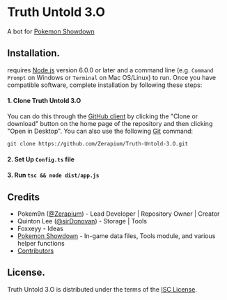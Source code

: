 # Truth Untold 3.O


A bot for [Pokemon Showdown][1]

  [1]: https://github.com/Zarel/Pokemon-Showdown

## Installation.

 requires [Node.js][3] version 6.0.0 or later and a command line (e.g. `Command Prompt` on Windows or `Terminal` on Mac OS/Linux) to run. Once you have compatible software, complete installation by following these steps:

#### 1. Clone Truth Untold 3.O

  You can do this through the [GitHub client][4] by clicking the "Clone or download" button on the home page of the repository and then clicking "Open in Desktop". You can also use the following [Git][5] command:
  
  `git clone https://github.com/Zerapium/Truth-Untold-3.O.git`

  [3]: https://nodejs.org/
  [4]: https://desktop.github.com/
  [5]: https://git-scm.com/
  [9]: https://github.com/Zerapium
  
 #### 2. Set Up `Config.ts` file
 
 #### 3. Run `tsc && node dist/app.js`

## Credits
  * Pokem9n ([@Zerapium][9]) - Lead Developer | Repository Owner | Creator
  * Quinton Lee ([@sirDonovan][6]) - Storage | Tools
  * Foxxeyy - Ideas
  * [Pokemon Showdown][1] - In-game data files, Tools module, and various helper functions
  * [Contributors][7]

  [6]: https://github.com/sirDonovan
[10]: https://github.com/Zerapium/Truth-Untold
  [7]: https://github.com/Zerapium/Truth-Untold-3.O/graphs/contributors

## License.
  Truth Untold 3.O is distributed under the terms of the [ISC License][8].

  [8]: https://github.com/Zerapium/Truth-Untold-3.O/blob/master/LICENSE
